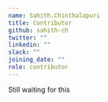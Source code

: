 ```yaml
---
name: Sahith.Chinthalapuri
title: Contributor
github: sahith-ch
twitter: ""
linkedin: ""
slack: ""
joining_date: ""
role: contributor
---
```


Still waiting for this
